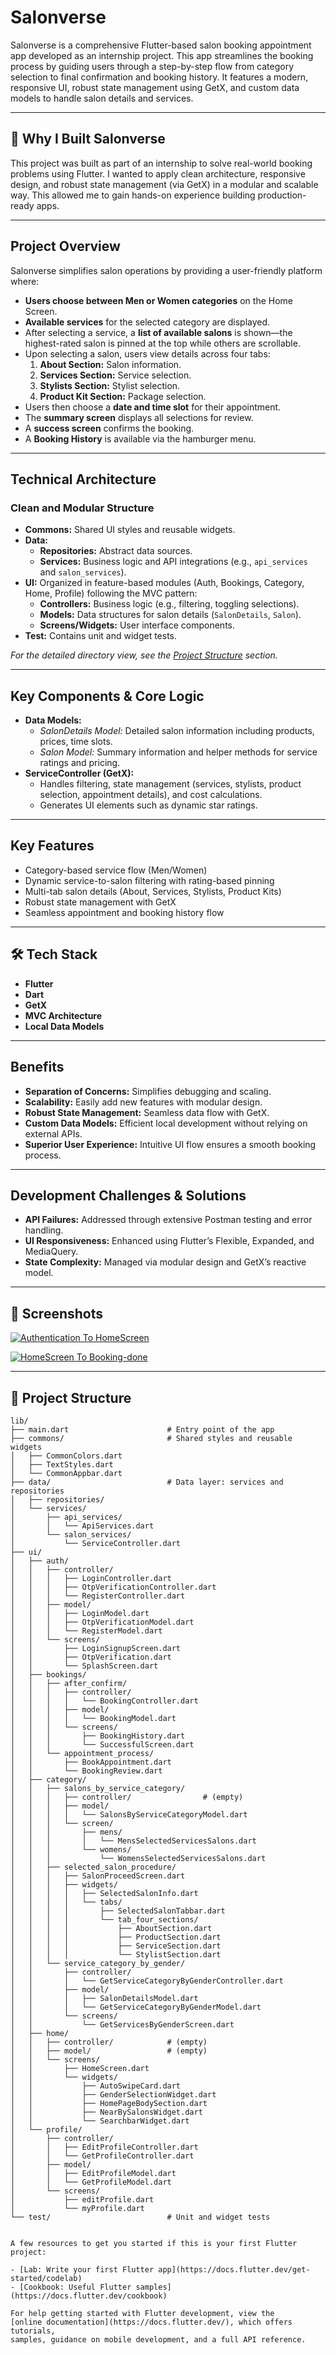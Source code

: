 # Salonverse

Salonverse is a comprehensive Flutter-based salon booking appointment app developed as an internship project. This app streamlines the booking process by guiding users through a step-by-step flow from category selection to final confirmation and booking history. It features a modern, responsive UI, robust state management using GetX, and custom data models to handle salon details and services.

---

## 🙌 Why I Built Salonverse

This project was built as part of an internship to solve real-world booking problems using Flutter. I wanted to apply clean architecture, responsive design, and robust state management (via GetX) in a modular and scalable way. This allowed me to gain hands-on experience building production-ready apps.

---

## Project Overview

Salonverse simplifies salon operations by providing a user-friendly platform where:

- **Users choose between Men or Women categories** on the Home Screen.
- **Available services** for the selected category are displayed.
- After selecting a service, a **list of available salons** is shown—the highest-rated salon is pinned at the top while others are scrollable.
- Upon selecting a salon, users view details across four tabs:
  1. **About Section:** Salon information.
  2. **Services Section:** Service selection.
  3. **Stylists Section:** Stylist selection.
  4. **Product Kit Section:** Package selection.
- Users then choose a **date and time slot** for their appointment.
- The **summary screen** displays all selections for review.
- A **success screen** confirms the booking.
- A **Booking History** is available via the hamburger menu.

---

## Technical Architecture

### Clean and Modular Structure

- **Commons:** Shared UI styles and reusable widgets.
- **Data:**  
  - **Repositories:** Abstract data sources.
  - **Services:** Business logic and API integrations (e.g., `api_services` and `salon_services`).
- **UI:** Organized in feature-based modules (Auth, Bookings, Category, Home, Profile) following the MVC pattern:
  - **Controllers:** Business logic (e.g., filtering, toggling selections).
  - **Models:** Data structures for salon details (`SalonDetails`, `Salon`).
  - **Screens/Widgets:** User interface components.
- **Test:** Contains unit and widget tests.

*For the detailed directory view, see the [Project Structure](#-project-structure) section.*

---

## Key Components & Core Logic

- **Data Models:**  
  - *SalonDetails Model:* Detailed salon information including products, prices, time slots.
  - *Salon Model:* Summary information and helper methods for service ratings and pricing.
- **ServiceController (GetX):**  
  - Handles filtering, state management (services, stylists, product selection, appointment details), and cost calculations.
  - Generates UI elements such as dynamic star ratings.

---

## Key Features

- Category-based service flow (Men/Women)
- Dynamic service-to-salon filtering with rating-based pinning
- Multi-tab salon details (About, Services, Stylists, Product Kits)
- Robust state management with GetX
- Seamless appointment and booking history flow

---

## 🛠️ Tech Stack

- **Flutter**
- **Dart**
- **GetX**
- **MVC Architecture**
- **Local Data Models**

---

## Benefits

- **Separation of Concerns:** Simplifies debugging and scaling.
- **Scalability:** Easily add new features with modular design.
- **Robust State Management:** Seamless data flow with GetX.
- **Custom Data Models:** Efficient local development without relying on external APIs.
- **Superior User Experience:** Intuitive UI flow ensures a smooth booking process.

---

## Development Challenges & Solutions

- **API Failures:** Addressed through extensive Postman testing and error handling.
- **UI Responsiveness:** Enhanced using Flutter’s Flexible, Expanded, and MediaQuery.
- **State Complexity:** Managed via modular design and GetX’s reactive model.

---

## 📸 Screenshots

[![Authentication To HomeScreen](salonverse/assets/SalonAppAssets/AuthToHomeThumbnail.webp)](https://youtube.com/shorts/-pU3phlF6u8?feature=share)


[![HomeScreen To Booking-done](salonverse/assets/SalonAppAssets/HomeToBookingThumbnail.webp)](https://youtube.com/shorts/-BTueNW8c54?feature=share)

---

## 📂 Project Structure

```plaintext
lib/
├── main.dart                      # Entry point of the app
├── commons/                       # Shared styles and reusable widgets
│   ├── CommonColors.dart
│   ├── TextStyles.dart
│   └── CommonAppbar.dart
├── data/                          # Data layer: services and repositories
│   ├── repositories/
│   └── services/
│       ├── api_services/
│       │   └── ApiServices.dart
│       └── salon_services/
│           └── ServiceController.dart
├── ui/
│   ├── auth/
│   │   ├── controller/
│   │   │   ├── LoginController.dart
│   │   │   ├── OtpVerificationController.dart
│   │   │   └── RegisterController.dart
│   │   ├── model/
│   │   │   ├── LoginModel.dart
│   │   │   ├── OtpVerificationModel.dart
│   │   │   └── RegisterModel.dart
│   │   └── screens/
│   │       ├── LoginSignupScreen.dart
│   │       ├── OtpVerification.dart
│   │       └── SplashScreen.dart
│   ├── bookings/
│   │   ├── after_confirm/
│   │   │   ├── controller/
│   │   │   │   └── BookingController.dart
│   │   │   ├── model/
│   │   │   │   └── BookingModel.dart
│   │   │   └── screens/
│   │   │       ├── BookingHistory.dart
│   │   │       └── SuccessfulScreen.dart
│   │   └── appointment_process/
│   │       ├── BookAppointment.dart
│   │       └── BookingReview.dart
│   ├── category/
│   │   ├── salons_by_service_category/
│   │   │   ├── controller/                # (empty)
│   │   │   ├── model/
│   │   │   │   └── SalonsByServiceCategoryModel.dart
│   │   │   └── screen/
│   │   │       ├── mens/
│   │   │       │   └── MensSelectedServicesSalons.dart
│   │   │       └── womens/
│   │   │           └── WomensSelectedServicesSalons.dart
│   │   ├── selected_salon_procedure/
│   │   │   ├── SalonProceedScreen.dart
│   │   │   ├── widgets/
│   │   │   │   ├── SelectedSalonInfo.dart
│   │   │   │   └── tabs/
│   │   │   │       ├── SelectedSalonTabbar.dart
│   │   │   │       └── tab_four_sections/
│   │   │   │           ├── AboutSection.dart
│   │   │   │           ├── ProductSection.dart
│   │   │   │           ├── ServiceSection.dart
│   │   │   │           └── StylistSection.dart
│   │   └── service_category_by_gender/
│   │       ├── controller/
│   │       │   └── GetServiceCategoryByGenderController.dart
│   │       ├── model/
│   │       │   ├── SalonDetailsModel.dart
│   │       │   └── GetServiceCategoryByGenderModel.dart
│   │       └── screens/
│   │           └── GetServicesByGenderScreen.dart
│   ├── home/
│   │   ├── controller/            # (empty)
│   │   ├── model/                 # (empty)
│   │   └── screens/
│   │       ├── HomeScreen.dart
│   │       └── widgets/
│   │           ├── AutoSwipeCard.dart
│   │           ├── GenderSelectionWidget.dart
│   │           ├── HomePageBodySection.dart
│   │           ├── NearBySalonsWidget.dart
│   │           └── SearchbarWidget.dart
│   └── profile/
│       ├── controller/
│       │   ├── EditProfileController.dart
│       │   └── GetProfileController.dart
│       ├── model/
│       │   ├── EditProfileModel.dart
│       │   └── GetProfileModel.dart
│       └── screens/
│           ├── editProfile.dart
│           └── myProfile.dart
└── test/                          # Unit and widget tests


A few resources to get you started if this is your first Flutter project:

- [Lab: Write your first Flutter app](https://docs.flutter.dev/get-started/codelab)
- [Cookbook: Useful Flutter samples](https://docs.flutter.dev/cookbook)

For help getting started with Flutter development, view the
[online documentation](https://docs.flutter.dev/), which offers tutorials,
samples, guidance on mobile development, and a full API reference.
